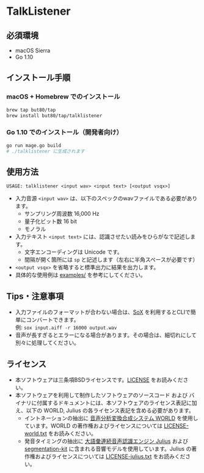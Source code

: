 # TalkListener

## 必須環境

- macOS Sierra
- Go 1.10

## インストール手順

### macOS + Homebrew でのインストール

```bash
brew tap but80/tap
brew install but80/tap/talklistener
```

### Go 1.10 でのインストール（開発者向け）

```bash
go run mage.go build
# ./talklistener に生成されます
```

## 使用方法

```
USAGE: talklistener <input wav> <input text> [<output vsqx>]
```

- 入力音源 `<input wav>` は、以下のスペックのwavファイルである必要があります。
  - サンプリング周波数 16,000 Hz
  - 量子化ビット数 16 bit
  - モノラル
- 入力テキスト `<input text>` には、認識させたい読みをひらがなで記述します。
  - 文字エンコーディングは Unicode です。
  - 間隔が開く箇所には ` sp ` と記述します（左右に半角スペースが必要です）
- `<output vsqx>` を省略すると標準出力に結果を出力します。
- 具体的な使用例は [examples/](./examples) を参考にしてください。

## Tips・注意事項

- 入力ファイルのフォーマットが合わない場合は、[SoX](http://brewformulas.org/Sox) を利用するとCLIで簡単にコンバートできます。<br>例: `sox input.aiff -r 16000 output.wav`
- 音声が長すぎるとエラーになる場合があります。その場合は、細切れにして別々に処理してください。

## ライセンス

- 本ソフトウェアは三条項BSDライセンスです。[LICENSE](./LICENSE) をお読みください。
- 本ソフトウェアを利用して制作したソフトウェアのソースコード および バイナリに付属するドキュメントには、本ソフトウェアのライセンス表記に加え、以下の WORLD, Julius の各ライセンス表記を含める必要があります。
  - イントネーションの抽出に [音声分析変換合成システム WORLD](https://github.com/mmorise/World) を使用しています。WORLD の著作権およびライセンスについては [LICENSE-world.txt](./LICENSE-world.txt) をお読みください。
  - 発音タイミングの抽出に [大語彙連続音声認識エンジン Julius](https://github.com/julius-speech/julius) および [segmentation-kit](https://github.com/julius-speech/segmentation-kit) に含まれる音響モデルを使用しています。Julius の著作権およびライセンスについては [LICENSE-julius.txt](./LICENSE-julius.txt) をお読みください。
